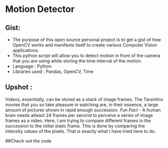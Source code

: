 # Motion Detector 

## Gist:
* The purpose of this open source personal project is to get a gist of how OpenCV works and manifests itself to create various Computer Vision applications.
* This python script will allow you to detect motion in front of the camera that you are using while storing the time interval of the motion.
* Language : Python
* Libraries used : Pandas, OpenCV, Time

## Upshot :
Videos, essentially, can be stored as a stack of image frames. The Tarantino movies that you so take pleasure in watching are, in their essence, a large amount of pictures shown in rapid enough succession. *Fun Fact* - A human brain needs atleast 24 frames per second to perceive a series of image frames as a video. Here, I am trying to compare different frames in the succession to the initial static frame. This is done by comparing the intensity values of the pixels. That is exactly what I have tried here to do.

##Check out the code
